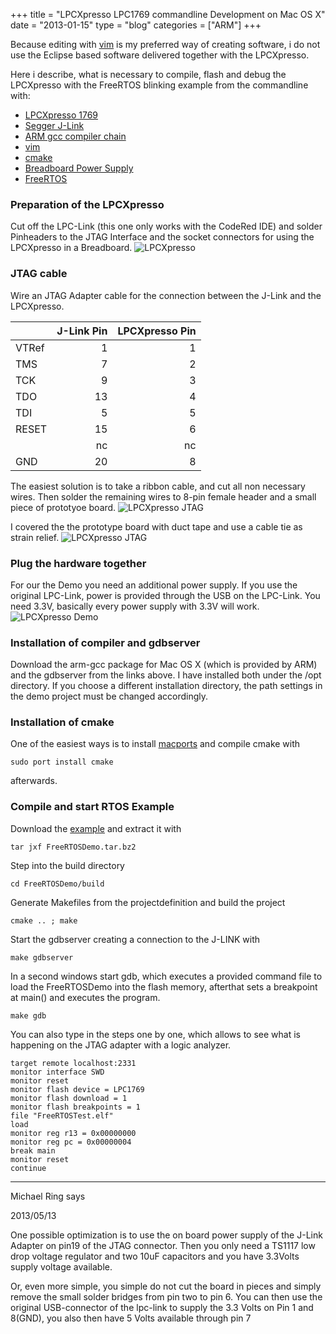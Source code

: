 +++
title = "LPCXpresso LPC1769 commandline Development on Mac OS X"
date  = "2013-01-15"
type = "blog"
categories = ["ARM"]
+++

Because editing with [vim](http://www.vim.org) is my preferred way of creating software, i do not use the Eclipse based software delivered together with the LPCXpresso.

Here i describe, what is necessary to compile, flash and debug the LPCXpresso with the FreeRTOS blinking example from the commandline with:

* [LPCXpresso 1769](http://ics.nxp.com/lpcxpresso)
* [Segger J-Link](http://www.segger.com/j-link-edu.html)
* [ARM gcc compiler chain](https://launchpad.net/gcc-arm-embedded/+download)
* [vim](http://www.vim.org)
* [cmake](http://www.cmake.org)
* [Breadboard Power Supply](https://www.sparkfun.com/products/8376)
* [FreeRTOS](http://www.freertos.org)


### Preparation of the LPCXpresso

Cut off the LPC-Link (this one only works with the CodeRed IDE) and solder Pinheaders to the JTAG Interface and the socket connectors for using the LPCXpresso in a Breadboard.
![LPCXpresso](https://uwe-arzt.de/files/2013/01/15/LPCXpresso.jpg)

<!--more-->

### JTAG cable

Wire an JTAG Adapter cable for the connection between the J-Link and the LPCXpresso.

|   | J-Link Pin | LPCXpresso Pin |
|---|-----------:|---------------:|
| VTRef | 1 | 1 |
| TMS | 7 | 2 |
| TCK | 9 | 3 |
| TDO | 13 | 4 |
| TDI | 5 | 5 |
| RESET | 15 | 6 |
|  | nc | nc |
| GND | 20 | 8 |

The easiest solution is to take a ribbon cable, and cut all non necessary wires. Then solder the remaining wires to 8-pin female header and a small piece of prototyoe board.
![LPCXpresso JTAG](files/2013/01/15/LPCXpresso_JTAG_1.jpg)

I covered the the prototype board with duct tape and use a cable tie as strain relief.
![LPCXpresso JTAG](files/2013/01/15/LPCXpresso_JTAG_2.jpg)

### Plug the hardware together

For our the Demo you need an additional power supply. If you use the original LPC-Link, power is provided through the USB on the LPC-Link.
You need 3.3V, basically every power supply with 3.3V will work.
![LPCXpresso Demo](files/2013/01/15/LPCXpresso_Demo.jpg)

### Installation of compiler and gdbserver

Download the arm-gcc package for Mac OS X (which is provided by ARM) and the gdbserver from the links above. I have installed both under the /opt directory.
If you choose a different installation directory, the path settings in the demo project must be changed accordingly.

### Installation of cmake

One of the easiest ways is to install [macports](http://www.macports.org) and compile cmake with

~~~~
sudo port install cmake
~~~~

afterwards.

### Compile and start RTOS Example

Download the [example](http://uwe-arzt.de/files/2013/01/15/FreeRTOSDemo.tar.bz2) and extract it with

~~~~
tar jxf FreeRTOSDemo.tar.bz2
~~~~

Step into the build directory

~~~~
cd FreeRTOSDemo/build
~~~~

Generate Makefiles from the projectdefinition and build the project

~~~~
cmake .. ; make
~~~~

Start the gdbserver creating a connection to the J-LINK with

~~~~
make gdbserver
~~~~

In a second windows start gdb, which executes a provided command file to load the FreeRTOSDemo into the flash memory, afterthat sets a breakpoint at main() and executes the program.

~~~~
make gdb
~~~~

You can also type in the steps one by one, which allows to see what is happening on the JTAG adapter with a logic analyzer.

~~~~
target remote localhost:2331
monitor interface SWD
monitor reset
monitor flash device = LPC1769
monitor flash download = 1
monitor flash breakpoints = 1
file "FreeRTOSTest.elf"
load
monitor reg r13 = 0x00000000
monitor reg pc = 0x00000004
break main
monitor reset
continue
~~~~


<div class="comments">
<hr class="comments-ruler" />
<div class="comments-level-1">
<p class="comments-author">Michael Ring says</p>
<p class="comments-date">2013/05/13</p>
<p>
One possible optimization is to use the on board power supply of the J-Link Adapter on pin19 of the JTAG connector. Then you only need a TS1117 low
drop voltage regulator and two 10uF capacitors and you have 3.3Volts supply voltage available.
</p>
<p>
Or, even more simple, you simple do not cut the board in pieces and simply remove the small solder bridges from pin two to pin 6.
You can then use the original USB-connector of the lpc-link to supply the 3.3 Volts on Pin 1 and 8(GND), you also then have 5 Volts available through pin 7
</p>
</div>
</div>
